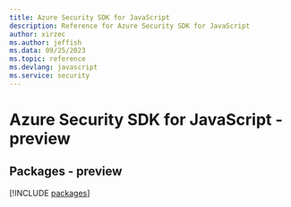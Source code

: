 ```yaml
---
title: Azure Security SDK for JavaScript
description: Reference for Azure Security SDK for JavaScript
author: xirzec
ms.author: jeffish
ms.data: 09/25/2023
ms.topic: reference
ms.devlang: javascript
ms.service: security
---
```

# Azure Security SDK for JavaScript - preview
## Packages - preview
[!INCLUDE [packages](security-index.md)]